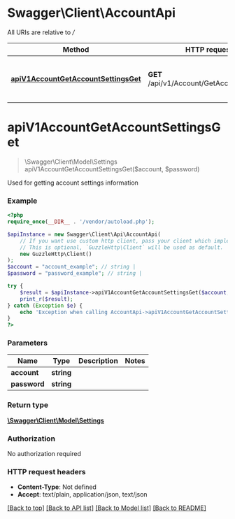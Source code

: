 # Swagger\Client\AccountApi

All URIs are relative to */*

Method | HTTP request | Description
------------- | ------------- | -------------
[**apiV1AccountGetAccountSettingsGet**](AccountApi.md#apiv1accountgetaccountsettingsget) | **GET** /api/v1/Account/GetAccountSettings | Used for getting account settings information

# **apiV1AccountGetAccountSettingsGet**
> \Swagger\Client\Model\Settings apiV1AccountGetAccountSettingsGet($account, $password)

Used for getting account settings information

### Example
```php
<?php
require_once(__DIR__ . '/vendor/autoload.php');

$apiInstance = new Swagger\Client\Api\AccountApi(
    // If you want use custom http client, pass your client which implements `GuzzleHttp\ClientInterface`.
    // This is optional, `GuzzleHttp\Client` will be used as default.
    new GuzzleHttp\Client()
);
$account = "account_example"; // string | 
$password = "password_example"; // string | 

try {
    $result = $apiInstance->apiV1AccountGetAccountSettingsGet($account, $password);
    print_r($result);
} catch (Exception $e) {
    echo 'Exception when calling AccountApi->apiV1AccountGetAccountSettingsGet: ', $e->getMessage(), PHP_EOL;
}
?>
```

### Parameters

Name | Type | Description  | Notes
------------- | ------------- | ------------- | -------------
 **account** | **string**|  |
 **password** | **string**|  |

### Return type

[**\Swagger\Client\Model\Settings**](../Model/Settings.md)

### Authorization

No authorization required

### HTTP request headers

 - **Content-Type**: Not defined
 - **Accept**: text/plain, application/json, text/json

[[Back to top]](#) [[Back to API list]](../../README.md#documentation-for-api-endpoints) [[Back to Model list]](../../README.md#documentation-for-models) [[Back to README]](../../README.md)

